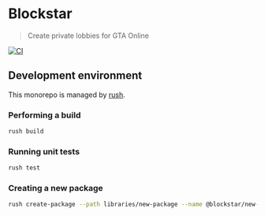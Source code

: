 # Blockstar

> Create private lobbies for GTA Online

[![CI](https://github.com/jimmed/blockstar/workflows/CI/badge.svg)](https://github.com/jimmed/blockstar/actions?query=workflow%3A%22CI%22)

## Development environment

This monorepo is managed by [rush](https://rushjs.io/).

### Performing a build

```sh
rush build
```

### Running unit tests

```sh
rush test
```

### Creating a new package

```sh
rush create-package --path libraries/new-package --name @blockstar/new-package
```
